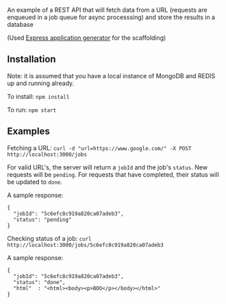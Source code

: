 An example of a REST API that will fetch data from a URL (requests are enqueued in a job queue for async processsing) and store the results in a database

(Used [Express application generator](http://expressjs.com/en/starter/generator.html) for the scaffolding)

## Installation

Note: it is assumed that you have a local instance of MongoDB and REDIS up and running already.

To install: `npm install`

To run: `npm start`

## Examples

Fetching a URL: `curl -d "url=https://www.google.com/" -X POST http://localhost:3000/jobs`

For valid URL's, the server will return a `jobId` and the job's `status`.  New requests will be `pending`.  For requests that have completed, their status will be updated to `done`.

A sample response:
```
{
  "jobId": "5c6efc8c919a820ca07adeb3",
  "status": "pending"
}
```

Checking status of a job: `curl http://localhost:3000/jobs/5c6efc8c919a820ca07adeb3`

A sample response:
```
{
  "jobId": "5c6efc8c919a820ca07adeb3",
  "status": "done",
  "html"  : "<html><body><p>BOO</p></body></html>"
}
```
